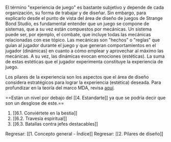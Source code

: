 
El término "experiencia de juego" es bastante subjetivo y depende de cada organización, su forma de trabajar y de diseñar. Sin embargo, para explicarlo desde el punto de vista del área de diseño de juegos de Strange Bond Studio, es fundamental entender que un juego se compone de sistemas, que a su vez están compuestos por mecánicas. Un sistema puede ser, por ejemplo, el combate, que incluye todas las mecánicas relacionadas con ese tópico. Las mecánicas son "hechos" o "reglas" que guían al jugador durante el juego y que generan comportamientos en el jugador (dinámicas) en cuanto a cómo emplear y aprovechar al máximo las mecánicas. A su vez, las dinámicas evocan emociones (estéticas). La suma de estas estéticas que el jugador experimenta constituye la experiencia de juego.

Los pilares de la experiencia son los aspectos que el área de diseño considera estratégicos para lograr la experiencia (estética) deseada. Para profundizar en la teoría del marco MDA, revisa [aquí](https://users.cs.northwestern.edu/~hunicke/MDA.pdf).

==Están un nivel por debajo del [[4. Estandarte]] ya que se podría decir que son un desglose de este.==

1. [[6.1. Conviértete en la bestia]]
2. [[6.2. Travesía espiritual]]
3. [[6.3. Batallas contra jefes destacables]]


Regresar: [[1. Concepto general - Índice]]
Regresar: [[2. Pilares de diseño]]